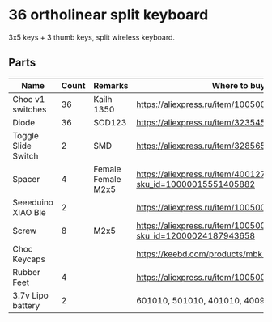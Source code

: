 
# 36 ortholinear split keyboard

3x5 keys + 3 thumb keys, split wireless keyboard.

## Parts

| Name                    | Count | Remarks            | Where to buy                                                              |
| ---                     | ---   | ---                | ---                                                                       |
| Choc v1 switches        |    36 | Kailh 1350         | https://aliexpress.ru/item/1005003211600725.html                          |
| Diode                   |    36 | SOD123             | https://aliexpress.ru/item/32354597825.html                               |
| Toggle Slide Switch     |     2 | SMD                | https://aliexpress.ru/item/32856542440.html                               |
| Spacer                  |     4 | Female Female M2x5 | https://aliexpress.ru/item/4001271908929.html?sku_id=10000015551405882    |
| Seeeduino XIAO Ble      |     2 |                    | https://aliexpress.ru/item/1005004459618789.html                          |
| Screw                   |     8 | M2x5               | https://aliexpress.ru/item/1005003116717551.html?sku_id=12000024187943658 |
| Choc Keycaps            |       |                    | https://keebd.com/products/mbk-legend-40s-set                             |
| Rubber Feet             |     4 |                    | https://aliexpress.ru/item/1005005249895853.html                          |
| 3.7v Lipo battery       |     2 |                    | 601010, 501010, 401010, 400909 - 25mA-55mA                                |
